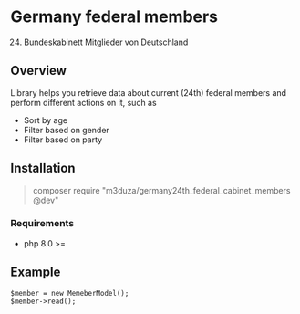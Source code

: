 # Germany federal members
24. Bundeskabinett Mitglieder von Deutschland

## Overview
Library helps you retrieve data about current (24th) federal members and perform different actions on it, such as
  - Sort by age
  - Filter based on gender
  - Filter based on party

## Installation
> composer require "m3duza/germany24th_federal_cabinet_members @dev"

### Requirements
  - php 8.0 >=

## Example
```
$member = new MemeberModel();
$member->read();
```
